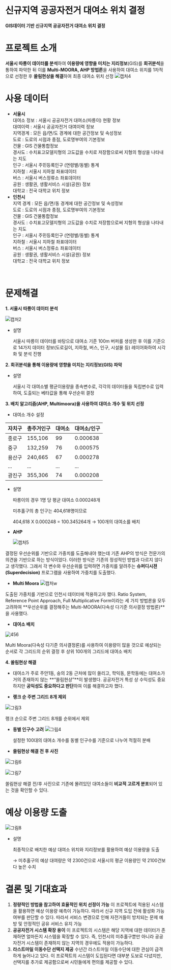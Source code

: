# 신규지역 공공자전거 대여소 위치 결정

**GIS데이터 기반 신규지역 공공자전거 대여소 위치 결정**

# 프로젝트 소개

**서울시 따릉이 데이터를 분석**하여 **이용량에 영향을 미치는 지리정보**(GIS)를 **회귀분석**을 통하여 파악한 뒤 이를 **Multi-MOORA, AHP 방법론**을 사용하여 대여소 위치를 1차적으로 선정한 후 **쏠림현상을 해결**하여 최종 대여소 위치 선정
![캡처4](https://user-images.githubusercontent.com/76585610/143587177-51956e82-22ec-445b-ade0-1bc2eaf53ebc.PNG)

# 사용 데이터

- **서울시**</br>
대여소 정보 : 서울시 공공자전거 대여소(따릉이) 현황 정보</br>
대여이력 : 서울시 공공자전거 대여이력 정보</br>
지역경계 : 모든 읍/면/도 경계에 대한 공간정보 및 속성정보</br>
도로 : 도로의 시점과 종점, 도로명부여의 기본정보</br>
건물 : GIS 건물통합정보</br>
경사도 : 수치표고모델지형의 고도값을 수치로 저장함으로써 지형의 형상을 나타내는 지도</br>
인구 : 서울시 주민등록인구 (연령별/동별) 통계</br>
지하철 : 서울시 지하철 좌표데이터</br>
버스 : 서울시 버스정류소 좌표데이터</br>
공원 : 생활권, 생활서비스 시설(공원) 정보</br>
대학교 : 전국 대학교 위치 정보</br>
- **인천시**</br>
지역 경계 : 모든 읍/면/동 경계에 대한 공간정보 및 속성정보</br>
도로 : 도로의 시점과 종점, 도로명부여의 기본정보</br>
건물 : GIS 건물통합정보</br>
경사도 : 수치표고모델지형의 고도값을 수치로 저장함으로써 지형의 형상을 나타내는 지도</br>
인구 : 서울시 주민등록인구 (연령별/동별) 통계</br>
지하철 : 서울시 지하철 좌표데이터</br>
버스 : 서울시 버스정류소 좌표데이터</br>
공원 : 생활권, 생활서비스 시설(공원) 정보</br>
대학교 : 전국 대학교 위치 정보
</br>

# 문제해결

 **1. 서울시 따릉이 데이터 분석**

![캡처2](https://user-images.githubusercontent.com/76585610/143587031-f7c5f3d3-f97a-405e-9476-af8eb83fc13b.PNG)


- 설명
    
    서울시 따릉이 데이터를 바탕으로 대여소 기준 100m 버퍼를 생성한 후 이를 기준으로 14가지 데이터 정보(도로길이, 지하철, 버스, 인구, 시설물 등) 레이어화하여 시각화 및 분석 진행 
    

 **2. 회귀분석을 통해 이용량에 영향을 미치는 지리정보(GIS) 파악**
- 설명
    
    서울시 각 대여소별 평균이용량을 종속변수로, 각각의 데이터들을 독립변수로 입력하여, 도출되는 베타값을 통해 우선순위 결정 
    

 **3. 배치 알고리즘(AHP, Multimoora)을 사용하여 대여소 개수 및 위치 선정**
- 대여소 개수 설정

| 자치구 | 총주거인구 | 대여소 | 대여소/인구 |
| --- | --- | --- | --- |
| 종로구 | 155,106 | 99 | 0.000638 |
| 중구 | 132,259 | 76 | 0.000575 |
| 용산구 | 240,665 | 67 | 0.000278 |
| ... | ... | ... | ... |
| 광진구 | 355,306 | 74 | 0.000208 |
- 설명
    
    따릉이의 경우 1명 당 평균 대여소 0.000248개
    
    미추홀구의 총 인구는 404,618명이므로
    
    404,618 X 0.000248 = 100.345264개 → 100개의 대여소를 배치 
    
- **AHP**
    
    ![캡처5](https://user-images.githubusercontent.com/76585610/143587229-f97eda84-209f-4686-9f38-699b990bcce6.PNG)

결정된 우선순위를 기반으로 가중치를 도출해내야 했는데 기존 AHP의 방식은 전문가의 의견을 기반으로 하는 방식이었다. 이러한 방식은 기존의 정성적인 방법과 다르지 않다고 생각했다. 그래서 각 변수와 우선순위를 입력하면 가중치를 알려주는 **슈퍼디시젼(Superdecision)** 프로그램을 사용하여 가중치를 도출했다. 
  
- **Multi Moora**
  ![캡처w](https://user-images.githubusercontent.com/76585610/143587257-2c27bac6-d30c-4c43-8fbb-86bcd5e8e1fc.PNG)
    
도출된 가중치를 기반으로 인천시 데이터에 적용하고자 했다. Ratio System, Reference Point Approach, Full Multiplicative Form이라는 세 가지 방법론을 모두 고려하여 **우선순위를 결정해주는 Multi-MOORA(다속성 다기준 의사결정 방법론)**을 사용했다.

- **대여소 배치**

![456](https://user-images.githubusercontent.com/76585610/143587361-e2c9c272-1c7d-4f90-8eb2-b99c73658802.png)

Multi Moora(다속성 다기준 의사결정론)를 사용하여 이용량이 많을 것으로 예상되는 순서로 각 그리드의 순위 결정 후 상위 100개의 그리드에 대여소 배치 

    

**4. 쏠림현상 해결**
- 대여소가 주로 주안1동, 숭의 2동 근처에 많이 쏠리고, 학익동, 문학동에는 대여소가 거의 존재하지 않는 **“쏠림현상”**이 발생했다. 공공자전거 특성 상 수익성도 중요하지만 **공익성도 중요하다고 판단**하여 이를 해결하고자 했다.


- **랭크 순 주변 그리드 8개 제외**

![그림3](https://user-images.githubusercontent.com/76585610/143587376-5976155b-dcf1-4fbe-94e8-598b9352ea99.png)
    
   랭크 순으로 주변 그리드 8개를 순위에서 제외
    
 - **동별 인구수 고려**
![그림4](https://user-images.githubusercontent.com/76585610/143587387-0320f8e6-e639-4a7b-b155-0a5caa7a09eb.png)

    설정한 100대의 대여소 개수를 동별 인구수를 기준으로 나누어 적절히 분배 
    
- **쏠림현상 해결 전 후 사진**

![그림6](https://user-images.githubusercontent.com/76585610/143587563-6851c18e-a2fe-45be-8809-a1a516cac855.png)


![그림7](https://user-images.githubusercontent.com/76585610/143587575-50d99790-62a7-4a65-b4ac-5999cd231df1.png)

쏠림현상 해결 전/후 사진으로 기존에 몰려있던 대여소들이 **비교적 고르게 분포**되어 있는 것을 확인할 수 있다.    

# 예상 이용량 도출


![그림8](https://user-images.githubusercontent.com/76585610/143587716-22ed1238-0894-44f4-ad3c-b4bf4b03771b.png)

- 설명
    
    최종적으로 배치한 예상 대여소 위치와 지리정보를 활용하여 예상 이용량을 도출 
    
    → 미추홀구의 예상 대여량은 약 2300건으로 서울시의 평균 이용량인 약 2100건보다 높은 수치 
    

# 결론 및 기대효과
1. **정량적인 방법을 참고하여 효율적인 위치 선정이 가능**
이 프로젝트에 적용된 시스템을 활용하면 예상 이용량 예측이 가능하다. 따라서 신규 지역 도입 전에 활성화 가능 여부를 판단할 수 있다. 따라서 서비스 변경으로 인해 자전거들이 방치되는 문제 예방 및 안정적인 공유 서비스 유지 가능
2. **공공자전거 시스템 확장 용이**
이 프로젝트의 시스템은 해당 지역에 대한 데이터가 존재하면 얼마든지 시스템을 확장할 수 있다. 즉, 인천시의 미추홀구뿐만 아니라 공공자전거 시스템이 존재하지 않는 지역의 경우에도 적용이 가능하다.
3. **라스트마일 이동수단 선택지 제공**
수년간 라스트마일 이동수단에 대한 관심이 급격하게 늘어나고 있다. 이 프로젝트의 시스템이 도입된다면 대부분 도보로 다녔지만, 선택지를 추가로 제공함으로써 시민들에게 편의를 제공할 수 있다.

